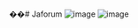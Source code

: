 ��#   J a f o r u m 
 
 ![image](https://github.com/davidrockkj/Jaforum/assets/62350916/12c2271a-23c1-497f-b1e8-fb05cf2f7708)
![image](https://github.com/davidrockkj/Jaforum/assets/62350916/55d73a4d-907e-4f8c-b3de-871d81264c3e)
